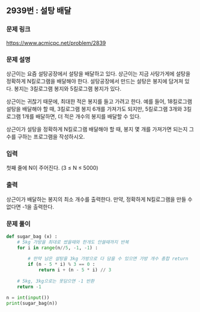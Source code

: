 ## 2939번 : 설탕 배달
### 문제 링크
<https://www.acmicpc.net/problem/2839>

### 문제 설명
상근이는 요즘 설탕공장에서 설탕을 배달하고 있다. 상근이는 지금 사탕가게에 설탕을 정확하게 N킬로그램을 배달해야 한다. 설탕공장에서 만드는 설탕은 봉지에 담겨져 있다. 봉지는 3킬로그램 봉지와 5킬로그램 봉지가 있다.

상근이는 귀찮기 때문에, 최대한 적은 봉지를 들고 가려고 한다. 예를 들어, 18킬로그램 설탕을 배달해야 할 때, 3킬로그램 봉지 6개를 가져가도 되지만, 5킬로그램 3개와 3킬로그램 1개를 배달하면, 더 적은 개수의 봉지를 배달할 수 있다.

상근이가 설탕을 정확하게 N킬로그램 배달해야 할 때, 봉지 몇 개를 가져가면 되는지 그 수를 구하는 프로그램을 작성하시오.

### 입력
첫째 줄에 N이 주어진다. (3 ≤ N ≤ 5000)

### 출력
상근이가 배달하는 봉지의 최소 개수를 출력한다. 만약, 정확하게 N킬로그램을 만들 수 없다면 -1을 출력한다.

### 문제 풀이
```python
def sugar_bag (x) :
    # 5kg 가방을 최대로 썼을때와 한개도 안쓸때까지 반복
    for i in range(n//5, -1, -1) :
        
        # 만약 남은 설탕을 3kg 가방으로 다 담을 수 있으면 가방 개수 총합 return
        if (n - 5 * i) % 3 == 0 : 
            return i + (n - 5 * i) // 3
        
    # 5kg, 3kg으로는 못담으면 -1 반환
    return -1

n = int(input())
print(sugar_bag(n))
```